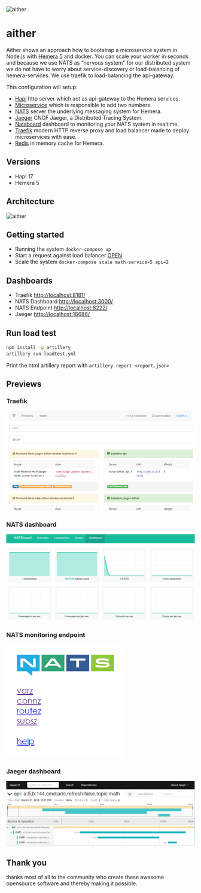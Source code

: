![aither](https://github.com/hemerajs/aither/blob/master/logo.png?raw=true)
# aither

Aither shows an approach how to bootstrap a microservice system in Node.js with [Hemera 5](https://hemerajs.github.io/hemera/) and docker.
You can scale your worker in seconds and because we use NATS as “nervous system" for our distributed system we do not have to worry about service-discovery or load-balancing of hemera-services. We use traefik to load-balancing the api-gateway.

This configuration will setup:

* [Hapi](https://github.com/hapijs/hapi) http server which act as api-gateway to the Hemera services.
* [Microservice](https://github.com/hemerajs/aither/blob/master/worker/index.js) which is responsible to add two numbers.
* [NATS](https://github.com/nats-io/gnatsd) server the underlying messaging system for Hemera.
* [Jaeger](https://github.com/jaegertracing/jaeger) CNCF Jaeger, a Distributed Tracing System.
* [Natsboard](https://github.com/devfacet/natsboard) dashboard to monitoring your NATS system in realtime.
* [Traefik](https://traefik.io/) modern HTTP reverse proxy and load balancer made to deploy microservices with ease.
* [Redis](https://redis.io) in memory cache for Hemera.

## Versions
 * Hapi 17
 * Hemera 5

## Architecture

![aither](https://github.com/hemerajs/aither/blob/master/aither-architecture.png?raw=true)


## Getting started
* Running the system `docker-compose up`
* Start a request against load balancer [OPEN](http://localhost:8182/api/add?a=1&b=10)
* Scale the system `docker-compose scale math-service=5 api=2`

## Dashboards

- Traefik [http://localhost:8181/](http://localhost:8181/)
- NATS Dashboard [http://localhost:3000/](http://localhost:3000/)
- NATS Endpoint [http://localhost:8222/](http://localhost:8222/)
- Jaeger [http://localhost:16686/](http://localhost:16686/)

## Run load test

```bash
npm install -g artillery
artillery run loadtest.yml
```
Print the html artillery report with `artillery report <report.json>`

## Previews

### Traefik

![traefik](/traefik.png)

### NATS dashboard

![nats](/nats.png)

### NATS monitoring endpoint

![nats-monitoring](/nats-monitoring.png)

### Jaeger dashboard

![jaeger](/jaeger.png)

## Thank you
thanks most of all to the community who create these awesome opensource software and thereby making it possible.
